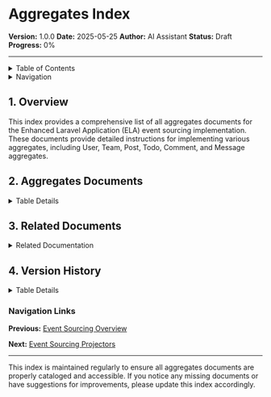 # Aggregates Index

**Version:** 1.0.0
**Date:** 2025-05-25
**Author:** AI Assistant
**Status:** Draft
**Progress:** 0%

---

<details>
<summary>Table of Contents</summary>

- [1. Overview](#1-overview)
- [2. Aggregates Documents](#2-aggregates-documents)
- [3. Related Documents](#3-related-documents)
- [4. Version History](#4-version-history)

</details>

<details>
<summary>Navigation</summary>

**Main:**
[Home](../../../000-readme.md) |
[Documentation Index](../../../000-index.md) |
[Implementation Plan Index](../../000-index.md) |
[Event Sourcing Index](../000-index.md)

**You are here:**
[Home](../../../000-readme.md) >
[Documentation Index](../../../000-index.md) >
[Implementation Plan Index](../../000-index.md) >
[Event Sourcing Index](../000-index.md) >
**Aggregates Index**

</details>

## 1. Overview

This index provides a comprehensive list of all aggregates documents for the Enhanced Laravel Application (ELA) event sourcing implementation. These documents provide detailed instructions for implementing various aggregates, including User, Team, Post, Todo, Comment, and Message aggregates.

## 2. Aggregates Documents

<details>
<summary>Table Details</summary>

| Document | Description |
| --- | --- |
| [010-aggregates-overview.md](./010-aggregates-overview.md) | Overview of aggregates in event sourcing |
| [020-user-aggregate.md](./020-user-aggregate.md) | User aggregate implementation |
| [030-team-aggregate.md](./030-team-aggregate.md) | Team aggregate implementation |
| [040-post-aggregate.md](./040-post-aggregate.md) | Post aggregate implementation |
| [050-todo-aggregate.md](./050-todo-aggregate.md) | Todo aggregate implementation |
| [060-comment-aggregate.md](./060-comment-aggregate.md) | Comment aggregate implementation |
| [070-message-aggregate.md](./070-message-aggregate.md) | Message aggregate implementation |

</details>

## 3. Related Documents

<details>
<summary>Related Documentation</summary>

| Document | Description |
| --- | --- |
| [Event Sourcing Overview](../010-overview.md) | Overview of event sourcing implementation |
| [Event Sourcing Projectors](../030-projectors.md) | Projectors that work with aggregates |
| [Event Sourcing Reactors](../040-reactors.md) | Reactors that work with aggregates |
| [Event Sourcing State Machines](../080-state-machines.md) | State machines used with aggregates |
| [Command Catalog](../100-catalogs/010-command-catalog.md) | Catalog of commands used with aggregates |
| [Event Catalog](../100-catalogs/020-event-catalog.md) | Catalog of events used with aggregates |
| [State Transitions](../110-features/040-state-transitions.md) | State transitions for aggregates |

</details>

## 4. Version History

<details>
<summary>Table Details</summary>

| Version | Date | Changes | Author |
| --- | --- | --- | --- |
| 1.0.0 | 2025-05-25 | Initial version | AI Assistant |

</details>

### Navigation Links

**Previous:** [Event Sourcing Overview](../010-overview.md)

**Next:** [Event Sourcing Projectors](../030-projectors.md)

---

This index is maintained regularly to ensure all aggregates documents are properly cataloged and accessible. If you notice any missing documents or have suggestions for improvements, please update this index accordingly.
